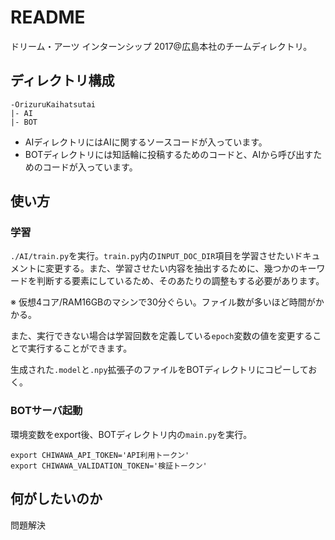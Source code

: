 # README

ドリーム・アーツ インターンシップ 2017@広島本社のチームディレクトリ。

## ディレクトリ構成

```
-OrizuruKaihatsutai
|- AI
|- BOT
```

- AIディレクトリにはAIに関するソースコードが入っています。
- BOTディレクトリには知話輪に投稿するためのコードと、AIから呼び出すためのコードが入っています。

## 使い方

### 学習

`./AI/train.py`を実行。`train.py`内の`INPUT_DOC_DIR`項目を学習させたいドキュメントに変更する。また、学習させたい内容を抽出するために、幾つかのキーワードを判断する要素にしているため、そのあたりの調整もする必要があります。

※ 仮想4コア/RAM16GBのマシンで30分ぐらい。ファイル数が多いほど時間がかかる。

また、実行できない場合は学習回数を定義している`epoch`変数の値を変更することで実行することができます。

生成された`.model`と`.npy`拡張子のファイルをBOTディレクトリにコピーしておく。

### BOTサーバ起動

環境変数をexport後、BOTディレクトリ内の`main.py`を実行。

```
export CHIWAWA_API_TOKEN='API利用トークン'
export CHIWAWA_VALIDATION_TOKEN='検証トークン'
```

## 何がしたいのか

問題解決
